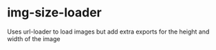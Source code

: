 # img-size-loader
Uses url-loader to load images but add extra exports for the height and width of the image
